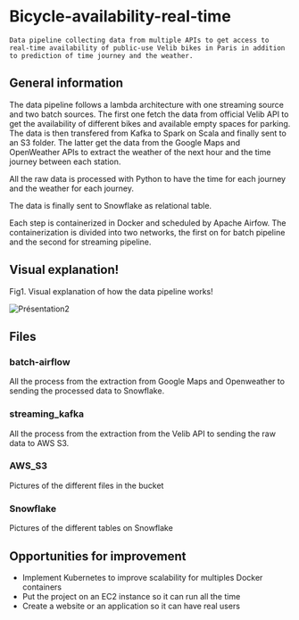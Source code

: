 # Bicycle-availability-real-time


`Data pipeline collecting data from multiple APIs to get access to real-time availability of public-use Velib bikes in Paris in addition to prediction of time journey and the weather.`


## General information

The data pipeline follows a lambda architecture with one streaming source and two batch sources. The first one fetch the data from official Velib API to get the availability of different bikes and available empty spaces for parking. The data is then transfered from Kafka to Spark on Scala and finally sent to an S3 folder.
The latter get the data from the Google Maps and OpenWeather APIs to extract the weather of the next hour and the time journey between each station.

All the raw data is processed with Python to have the time for each journey and the weather for each journey. 

The data is finally sent to Snowflake as relational table.

Each step is containerized in Docker and scheduled by Apache Airfow. The containerization is divided into two networks, the first on for batch pipeline and the second for streaming pipeline.


## Visual explanation!

Fig1. Visual explanation of how the data pipeline works!

![Présentation2](https://user-images.githubusercontent.com/94069984/191984112-75801482-8f69-44d7-9902-28727e4d7c9b.jpg)




## Files

### batch-airflow

All the process from the extraction from Google Maps and Openweather to sending the processed data to Snowflake.

### streaming_kafka

All the process from the extraction from the Velib API to sending the raw data to AWS S3.

### AWS_S3

Pictures of the different files in the bucket

### Snowflake

Pictures of the different tables on Snowflake

## Opportunities for improvement

* Implement Kubernetes to improve scalability for multiples Docker containers
* Put the project on an EC2 instance so it can run all the time
* Create a website or an application so it can have real users
